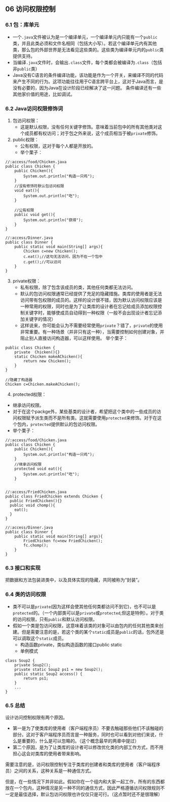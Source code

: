 ## 06 访问权限控制
### 6.1 包：库单元
- 一个`.java`文件被认为是一个编译单元，一个编译单元内只能有一个`public`类，并且此类必须和文件名相同（包括大小写）。若这个编译单元内有其他类，那么包的外部世界是无法看见这些类的。这些类为编译单元内的`public`类提供支持。
- 当编译`.java`文件时，会输出`.class`文件，每个类都会被编译为`.class`（包括非`public`类）
- Java没有C语言的条件编译功能，该功能是作为一个开关，来编译不同的代码来产生不同的行为。这项功能往往用于C语言跨平台上，这对于Java而言，是没有必要的，因为Java在设计阶段已经解决了这一问题。
条件编译还有一些其他家价值的用途，比如调试。

### 6.2 Java访问权限修饰词
1. 包访问权限：
    - 这是默认权限，没有任何关键字修饰。意味着当前包中的所有其他类对这个成员都有权访问；对于包之外来说，这个成员相当于被`private`修饰。
2.  public权限：
    - 公有权限，这对于每个人都是开放的。
    - 举个栗子：
```
//:access/food/Chicken.java
public class Chicken {
    public Chicken(){
        System.out.println("构造一只鸡");
    }
    //没有修饰符默认包访问权限
    void eat(){
        System.out.println("吃");
    }
    
    //公有权限
    public void get(){
        System.out.println("获得");
    }
}

//:access/Dinner.java
public class Dinner {
    public static void main(String[] args){
        Chicken c=new Chicken();
        c.eat();//这句无法访问，因为不在一个包中
        c.get();//可以访问
    }
}
```
3. private权限：
    - 私有权限，除了包含该成员的类，其他任何类都无法访问。
    - 默认的包访问权限通常已经提供了充足的隐藏措施。类库的使用者是无法访问带有包权限的成员的。这样的设计很不错，因为默认访问权限应该是一种常用的权限，同时也是为了让类库的设计者在忘记给成员添加权限控制关键字时，能够使成员自动得到一种权限（一般不会出现设计者忘记添加关键字的情况）
    - 这样说来，你可能会认为不需要经常使用`private`？错了，`private`的使用非常重要。有一种场景（并非只有这一种），当需要控制如何创建对象，并阻止别人直接访问构造器，可以这样使用。
举个栗子：
```
public class Chicken {
    private  Chicken(){}
    static Chicken makeAChicken(){
        return new Chicken();
    }
}

//隐藏了构造器
Chicken c=Chicken.makeAChicken();
```
4. protected权限：
- 继承访问权限。
- 对于在这个packge外，某些基类的设计者，希望把这个类中的一些成员的访问权限赋予派生类而不是所有类。这就需要使用`protected`来修饰。对于在这个包内，`protected`提供默认的包访问权限。
- 举个栗子：
```
//:access/food/Chicken.java
public class Chicken {
    public Chicken(){
        System.out.println("构造一只鸡");
    }
    //继承访问权限
    protected void eat(){
        System.out.println("吃");
    }
    

//:access/FriedChicken.java
public class FriedChicken extends Chicken {
  public FriedChicken(){}
  public void chomp(){
    eat();
  }
}

//:access/Dinner.java
public class Dinner {
    public static void main(String[] args){
        FriedChicken fc=new FriedChicken();
        fc.chomp();
    }
}
```

### 6.3 接口和实现
把数据和方法包装进类中，以及具体实现的隐藏，共同被称为“封装”。

### 6.4 类的访问权限
- 类不可以是`private`(因为这样会使其他任何类都访问不到它)，也不可以是`protected`的。（一个内部类可以是`private`或`protected`,但这是特例）。对于类的访问权限，只有`public`和默认访问权限。
- 假如一个类是包访问权限，这意味着该类的对象可以由包内的任何其他类来创建。但是需要注意的是，若这个类的某个`static`成员是`public`的话，包外还是可以调取这个`static`成员。
    - 构造函数private，类似构造函数的接口public static
    - 单例模式
```
class Soup2 {
    private Soup2();
    private static Soup2 ps1 = new Soup2();
    public static Soup2 access() {
        return ps1;
    }
    ...
}
```

### 6.5 总结
设计访问控制权限有两个原因。
- 第一是为了使类库的使用者（客户端程序员）不要去触碰那些他们不该触碰的部分。这对于客户端程序员而言是一种服务，同时也可以看到对他们来说，什么是重要的，什么是可以忽略的。（这个概念最早的两章中提过）
- 第二个原因，是为了让类库的设计者可以修改优化类的内部工作方式，而不用担心这会对类库的使用者带来影响。

需要注意的是，访问权限控制专注于类库的创建者和类库的使用者（客户端程序员）之间的关系，这种关系是一种通信方式。

但是，在一些情况下并非如此。假如你在一个组内和大家一起工作，所有的东西都放在一个包内，这种情况是另一种不同的通信方式，因此严格遵循访问权限规则不一定是最佳选择，默认包访问权限也许仅仅只是可行。（这点暂时还不是很理解）